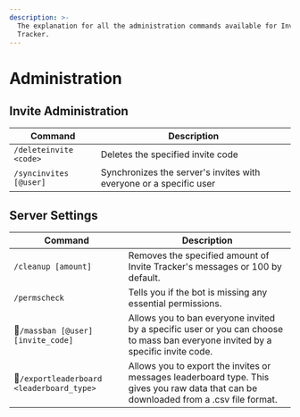 ```yaml
---
description: >-
  The explanation for all the administration commands available for Invite
  Tracker.
---
```


# Administration

## Invite Administration

| Command                | Description                                                        |
| ---------------------- | ------------------------------------------------------------------ |
| `/deleteinvite <code>` | Deletes the specified invite code                                  |
| `/syncinvites [@user]` | Synchronizes the server's invites with everyone or a specific user |

## Server Settings

| Command                                   | Description                                                                                                                            |
| ----------------------------------------- | -------------------------------------------------------------------------------------------------------------------------------------- |
| `/cleanup [amount]`                       | Removes the specified amount of Invite Tracker's messages or 100 by default.                                                           |
| `/permscheck`                             | Tells you if the bot is missing any essential permissions.                                                                             |
| 🌟`/massban [@user] [invite_code]`        | Allows you to ban everyone invited by a specific user or you can choose to mass ban everyone invited by a specific invite code.        |
| 🌟`/exportleaderboard <leaderboard_type>` | Allows you to export the invites or messages leaderboard type. This gives you raw data that can be downloaded from a .csv file format. |
